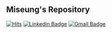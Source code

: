 ## Miseung's Repository

[![Hits](https://hits.seeyoufarm.com/api/count/incr/badge.svg?url=https%3A%2F%2Fgithub.com%2Fmieseung%2Fhit-counter&count_bg=%2387ACE5&title_bg=%23555555&icon=&icon_color=%23E7E7E7&title=hits&edge_flat=false)](https://hits.seeyoufarm.com)
[![Linkedin Badge](https://img.shields.io/badge/-LinkedIn-blue?style=flat-square&logo=Linkedin&logoColor=white&link=https://www.linkedin.com/in/miseung-kim-459556200/)](https://www.linkedin.com/in/miseung-kim-459556200)
[![Gmail Badge](https://img.shields.io/badge/Gmail-d14836?style=flat-square&logo=Gmail&logoColor=white&link=mailto:mieseung@gmail.com)](mailto:mieseung@gmail.com)

